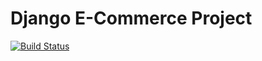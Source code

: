 # Django E-Commerce Project

[![Build Status](https://travis-ci.com/NeiloErnesto89/ecommerce-django.svg?branch=master)](https://travis-ci.com/NeiloErnesto89/ecommerce-django)